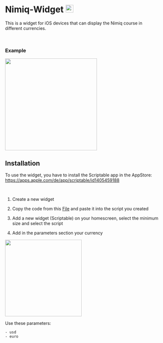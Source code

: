 # Nimiq-Widget <img src="https://assets.coingecko.com/coins/images/5119/large/nimiq.png?1548329167" style="height: 25px">
This is a widget for iOS devices that can display the Nimiq course in different currencies.

<br>

<h3>Example</h3>
<img src="https://github.com/olipda/nimiq-widget-ios/blob/master/example.jpg" style="width: 300px">

## Installation

To use the widget, you have to install the Scriptable app in the AppStore: https://apps.apple.com/de/app/scriptable/id1405459188

<br>

1. Create a new widget

2. Copy the code from this <a href="https://github.com/olipda/nimiq-widget-ios/blob/master/NimiqCourse.js">File</a> and paste it into the script you created

3. Add a new widget (Scriptable) on your homescreen, select the minimum size and select the script 

4. Add in the parameters section your currency

<img src="https://github.com/olipda/nimiq-widget-ios/blob/master/add_currency.png" style="width: 250px"> 

<br>

  Use these parameters:
  ```
  - usd
  - euro
  ```






